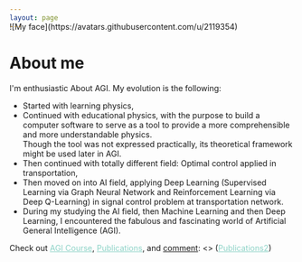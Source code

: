 ```yaml
---
layout: page
---
```


<span style="display:block; margin-top:-30px;">
![My face](https://avatars.githubusercontent.com/u/2119354)
</span>


# About me

I'm enthusiastic About AGI. My evolution is the following:

- Started with learning physics,
- Continued with educational physics, with the purpose to build a computer software to serve as a tool to provide a more comprehensible and more understandable physics.<br>Though the tool was not expressed practically, its theoretical framework might be used later in AGI.
- Then continued with totally different field: Optimal control applied in transportation,
- Then moved on into AI field, applying Deep Learning (Supervised Learning via Graph Neural Network and Reinforcement Learning via Deep Q-Learning) in signal control problem at transportation network.
- During my studying the AI field, then Machine Learning and then Deep Learning, I encountered the fabulous and fascinating world of Artificial General Intelligence (AGI).


Check out
<a style="color:#8dd3c7" href="https://shimon-k.github.io/AGI-Course/">AGI Course</a>,
<a style="color:#8dd3c7" href="/publications.html">Publications</a>, and
[comment]: <> (<a style="color:#8dd3c7" href="https://github.com/shimon-K/shimon-K.github.io/blob/main/_Publications/My_paper01_v01.md">Publications2</a>)

[comment]: <> (, and <a style="color:#8dd3c7" href="/youtube.html">YouTube archive</a>.)
